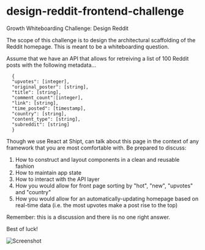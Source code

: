 # design-reddit-frontend-challenge
Growth Whiteboarding Challenge: Design Reddit

The scope of this challenge is to design the architectural scaffolding of the Reddit homepage. This is meant to be a whiteboarding question.

Assume that we have an API that allows for retreiving a list of 100 Reddit posts with the following metadata...

```
  {
  "upvotes": [integer], 
  "original_poster": [string], 
  "title": [string], 
  "comment_count":[integer], 
  "link": [string],     
  "time_posted": [timestamp], 
  "country": [string], 
  "content_type": [string],
  "subreddit": [string]
  }
```

Though we use React at Shipt, can talk about this page in the context of any framework that you are most comfortable with. Be prepared to discuss:

1) How to construct and layout components in a clean and reusable fashion
2) How to maintain app state
3) How to interact with the API layer
4) How you would allow for front page sorting by "hot", "new", "upvotes" and "country"
5) How you would allow for an automatically-updating homepage based on real-time data (i.e. the most upvotes make a post rise to the top)

Remember: this is a discussion and there iis no one right answer. 

Best of luck!

![Screenshot](https://cl.ly/a91af40f47c6)
